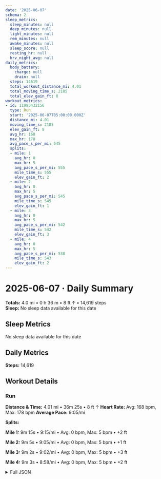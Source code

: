 ```yaml
---
date: '2025-06-07'
schema: 2
sleep_metrics:
  sleep_minutes: null
  deep_minutes: null
  light_minutes: null
  rem_minutes: null
  awake_minutes: null
  sleep_score: null
  resting_hr: null
  hrv_night_avg: null
daily_metrics:
  body_battery:
    charge: null
    drain: null
  steps: 14619
  total_workout_distance_mi: 4.01
  total_moving_time_s: 2185
  total_elev_gain_ft: 8
workout_metrics:
- id: 11985432156
  type: Run
  start: '2025-06-07T05:00:00.000Z'
  distance_mi: 4.01
  moving_time_s: 2185
  elev_gain_ft: 8
  avg_hr: 168
  max_hr: 178
  avg_pace_s_per_mi: 545
  splits:
  - mile: 1
    avg_hr: 0
    max_hr: 5
    avg_pace_s_per_mi: 555
    mile_time_s: 555
    elev_gain_ft: 2
  - mile: 2
    avg_hr: 0
    max_hr: 5
    avg_pace_s_per_mi: 545
    mile_time_s: 545
    elev_gain_ft: 1
  - mile: 3
    avg_hr: 0
    max_hr: 5
    avg_pace_s_per_mi: 542
    mile_time_s: 542
    elev_gain_ft: 3
  - mile: 4
    avg_hr: 0
    max_hr: 5
    avg_pace_s_per_mi: 538
    mile_time_s: 543
    elev_gain_ft: 2
---
```

# 2025-06-07 · Daily Summary
**Totals:** 4.0 mi • 0 h 36 m • 8 ft ↑ • 14,619 steps  
**Sleep:** No sleep data available for this date

## Sleep Metrics
No sleep data available for this date

## Daily Metrics
**Steps:** 14,619

## Workout Details
### Run
**Distance & Time:** 4.01 mi • 36m 25s • 8 ft ↑
**Heart Rate:** Avg: 168 bpm, Max: 178 bpm
**Average Pace:** 9:05/mi

**Splits:**

**Mile 1:** 9m 15s • 9:15/mi • Avg: 0 bpm, Max: 5 bpm • +2 ft

**Mile 2:** 9m 5s • 9:05/mi • Avg: 0 bpm, Max: 5 bpm • +1 ft

**Mile 3:** 9m 2s • 9:02/mi • Avg: 0 bpm, Max: 5 bpm • +3 ft

**Mile 4:** 9m 3s • 8:58/mi • Avg: 0 bpm, Max: 5 bpm • +2 ft



<details>
<summary>Full JSON</summary>

```json
{
  "date": "2025-06-07",
  "schema": 2,
  "sleep_metrics": {
    "sleep_minutes": null,
    "deep_minutes": null,
    "light_minutes": null,
    "rem_minutes": null,
    "awake_minutes": null,
    "sleep_score": null,
    "resting_hr": null,
    "hrv_night_avg": null
  },
  "daily_metrics": {
    "body_battery": {
      "charge": null,
      "drain": null
    },
    "steps": 14619,
    "total_workout_distance_mi": 4.01,
    "total_moving_time_s": 2185,
    "total_elev_gain_ft": 8
  },
  "workout_metrics": [
    {
      "id": 11985432156,
      "type": "Run",
      "start": "2025-06-07T05:00:00.000Z",
      "distance_mi": 4.01,
      "moving_time_s": 2185,
      "elev_gain_ft": 8,
      "avg_hr": 168,
      "max_hr": 178,
      "avg_pace_s_per_mi": 545,
      "splits": [
        {
          "mile": 1,
          "avg_hr": 0,
          "max_hr": 5,
          "avg_pace_s_per_mi": 555,
          "mile_time_s": 555,
          "elev_gain_ft": 2
        },
        {
          "mile": 2,
          "avg_hr": 0,
          "max_hr": 5,
          "avg_pace_s_per_mi": 545,
          "mile_time_s": 545,
          "elev_gain_ft": 1
        },
        {
          "mile": 3,
          "avg_hr": 0,
          "max_hr": 5,
          "avg_pace_s_per_mi": 542,
          "mile_time_s": 542,
          "elev_gain_ft": 3
        },
        {
          "mile": 4,
          "avg_hr": 0,
          "max_hr": 5,
          "avg_pace_s_per_mi": 538,
          "mile_time_s": 543,
          "elev_gain_ft": 2
        }
      ]
    }
  ]
}
```
</details>
